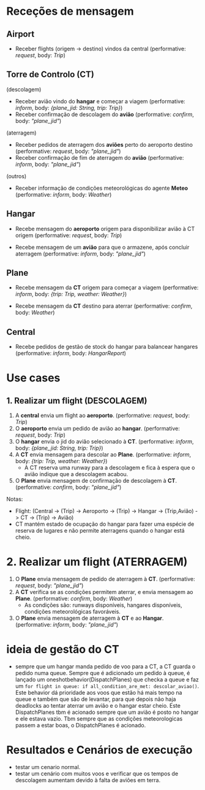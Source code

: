 # Receções de mensagem

## Airport

- Receber flights (origem -> destino) vindos da central (performative: *request*, body: *Trip*)

## Torre de Controlo (CT)

(descolagem)
- Receber avião vindo do **hangar** e começar a viagem (performative: *inform*, body: *{plane_jid: String, trip: Trip}*)
- Receber confirmação de descolagem do **avião** (performative: *confirm*, body: *"plane_jid"*)

(aterragem)
- Receber pedidos de aterragem dos **aviões** perto do aeroporto destino (performative: *request*, body: *"plane_jid"*)
- Receber confirmação de fim de aterragem do **avião** (performative: *inform*, body: *"plane_jid"*)

(outros)
- Receber informação de condições meteorológicas do agente **Meteo** (performative: *inform*, body: *Weather*)

## Hangar

- Recebe mensagem do **aeroporto** origem para disponibilizar avião à CT origem (performative: *request*, body: *Trip*)

- Recebe mensagem de um **avião** para que o armazene, após concluir aterragem (performative: *inform*, body: *"plane_jid"*)

## Plane

- Recebe mensagem da **CT** origem para começar a viagem (performative: *inform*, body: *{trip: Trip, weather: Weather}*)

- Recebe mensagem da **CT** destino para aterrar (performative: *confirm*, body: *Weather*)


## Central

- Recebe pedidos de gestão de stock do hangar para balancear hangares (performative: *inform*, body: *HangarReport*)

# Use cases
## 1. Realizar um flight (DESCOLAGEM)
1. A **central** envia um flight ao **aeroporto**. (performative: *request*, body: *Trip*)
2. O **aeroporto** envia um pedido de avião ao **hangar**. (performative: *request*, body: *Trip*)
3. O **hangar** envia o jid do avião selecionado à **CT**. (performative: *inform*, body: *{plane_jid: String, trip: Trip}*)
4. A **CT** envia mensagem para descolar ao **Plane**. (performative: *inform*, body: *{trip: Trip, weather: Weather}*)
    - A CT reserva uma runway para a descolagem e fica à espera que o avião indique que a descolagem acabou.
5. O **Plane** envia mensagem de confirmação de descolagem à **CT**. (performative: *confirm*, body: *"plane_jid"*)


Notas:
- Flight: (Central -> (Trip) -> Aeroporto -> (Trip) -> Hangar -> (Trip,Avião) -> CT -> (Trip) -> Avião)
- CT mantém estado de ocupação do hangar para fazer uma espécie de reserva de lugares e não permite aterragens quando o hangar está cheio.

# 2. Realizar um flight (ATERRAGEM)
1. O **Plane** envia mensagem de pedido de aterragem à **CT**. (performative: *request*, body: *"plane_jid"*)
2. A **CT** verifica se as condições permitem aterrar, e envia mensagem ao **Plane**. (performative: *confirm*, body: *Weather*)
    - As condições são: runways disponíveis, hangares disponíveis, condições meteorológicas favoráveis.
3. O **Plane** envia mensagem de aterragem à **CT** e ao **Hangar**. (performative: *inform*, body: *"plane_jid"*)


# ideia de gestão do CT

- sempre que um hangar manda pedido de voo para a CT, a CT guarda o pedido numa queue. Sempre que é adicionado um pedido à queue, é lançado um oneshotbehavior(DispatchPlanes) que checka a queue e faz um `for flight in queue: if all_condition_are_met: descolar_aviao()`. Este behavior dá prioridade aos voos que estão há mais tempo na queue e também que são de levantar, para que depois não haja deadlocks ao tentar aterrar um avião e o hangar estar cheio.
Este DispatchPlanes tbm é acionado sempre que um avião é posto no hangar e ele estava vazio. Tbm sempre que as condições meteorologicas passem a estar boas, o DispatchPlanes é acionado.


# Resultados e Cenários de execução

- testar um cenario normal.
- testar um cenário com muitos voos e verificar que os tempos de descolagem aumentam devido à falta de aviões em terra.

